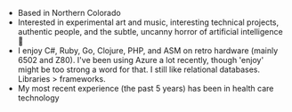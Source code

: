 - Based in Northern Colorado
- Interested in experimental art and music, interesting technical projects, authentic people, and the subtle, uncanny horror of artificial intelligence 🤖
- I enjoy C#, Ruby, Go, Clojure, PHP, and ASM on retro hardware (mainly 6502 and Z80). I've been using Azure a lot recently, though 'enjoy' might be too strong a word for that. I still like relational databases. Libraries > frameworks.
- My most recent experience (the past 5 years) has been in health care technology

<!---
- 💞️ I’m looking to collaborate on ...
- 📫 How to reach me ...
--->

<!---
jerhow/jerhow is a ✨ special ✨ repository because its `README.md` (this file) appears on your GitHub profile.
You can click the Preview link to take a look at your changes.
--->
